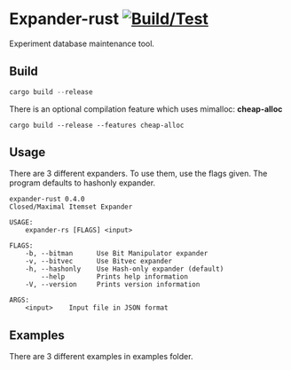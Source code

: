 # Expander-rust [![Build/Test](https://github.com/gokberkkocak/expander-rs/actions/workflows/ci.yml/badge.svg)](https://github.com/gokberkkocak/expander-rs/actions/workflows/ci.yml)

Experiment database maintenance tool.

## Build

```rust
cargo build --release
```

There is an optional compilation feature which uses mimalloc: __cheap-alloc__

```
cargo build --release --features cheap-alloc
```

## Usage
There are 3 different expanders. To use them, use the flags given. The program defaults to hashonly expander.

```
expander-rust 0.4.0
Closed/Maximal Itemset Expander

USAGE:
    expander-rs [FLAGS] <input>

FLAGS:
    -b, --bitman      Use Bit Manipulator expander
    -v, --bitvec      Use Bitvec expander
    -h, --hashonly    Use Hash-only expander (default)
        --help        Prints help information
    -V, --version     Prints version information

ARGS:
    <input>    Input file in JSON format
```

## Examples

There are 3 different examples in examples folder.

